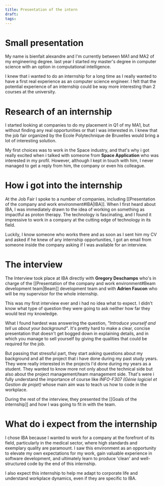 ```yaml
---
title: Presentation of the intern
draft: 
tags:
---
```

# Small presentation

My name is bienfait alexandre and I'm currently between MA1 and MA2 of my engineering degree. last year I started my master's degree in computer science with an option in computational intelligence. 

I knew that i wanted to do an internship for a long time as I really wanted to have a first real experience as an computer science engineer. I felt that the potential experience of an internship could be way more interesting than 2 courses at the university.

# Research of an internship

I started looking at companies to do my placement in Q1 of my MA1, but without finding any real opportunities or that I was interested in. I knew that the job fair organized by the Ecole Polytechnique de Bruxelles would bring a lot of interesting solution.

My first choices was to work in the Space industry, and that's why i got really excited when i talked with someone from **Space Application** who was interested in my profil. However, although I kept in touch with him, I never managed to get a reply from him, the company or even his colleague.

# How i got into the internship


At the Job Fair I spoke to a number of companies, including [[Presentation of the company and work environment#IBA|IBA]]. When I first heard about IBA, I was immediately drawn to the idea of working on something as impactful as proton therapy. The technology is fascinating, and I found it impressive to work in a company at the cutting edge of technology in its field.

Luckily, I know someone who works there and as soon as I sent him my CV and asked if he knew of any internship opportunities, I got an email from someone inside the company asking if I was available for an interview. 

# The interview

The Interview took place at IBA directly with **Gregory Deschamps** who's in charge of the [[Presentation of the company and work environment#Beam development team|Beam]] development team and with **Adrien Faucon** who will be my supervisor for the whole internship.

This was my first interview ever and i had no idea what to expect. I didn't know what type of question they were going to ask neither how far they would test my knowledge.

What I found hardest was answering the question, *"Introduce yourself and tell us about your background"*.
It's pretty hard to make a clear, concise presentation that doesn't get bogged down in explaining details, and in which you manage to sell yourself by giving the qualities that could be required for the job.

But passing that stressful part, they start asking questions about my background and all the project that i have done during my past study years. They were really interested in the projects I'd done during my years as a student. They wanted to know more not only about the technical side but also about the project management/team management side. That's were i fully understand the importance of course like *INFO-F307 (Génie logiciel et Gestion de projet)* whose main aim was to teach us how to code in the workplace.

During the rest of the interview, they presented the [[Goals of the internship]] and how I was going to fit in with the team.


# What do i expect from the internship

I chose IBA because I wanted to work for a company at the forefront of its field, particularly in the medical sector, where high standards and exemplary quality are paramount. I saw this environment as an opportunity to elevate my own expectations for my work, gain valuable experience in software development, and ultimately learn to produce 'clean' and well-structured code by the end of this internship.

I also expect this internship to help me adapt to corporate life and understand workplace dynamics, even if they are specific to IBA.